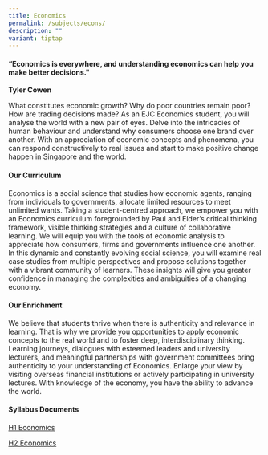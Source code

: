 ```yaml
---
title: Economics
permalink: /subjects/econs/
description: ""
variant: tiptap
---
```

<h4>“Economics is everywhere, and understanding economics can help you make better decisions."</h4>
<p><strong>Tyler Cowen</strong>
</p>
<p>What constitutes economic growth? Why do poor countries remain poor? How
are trading decisions made? As an EJC Economics student, you will analyse
the world with a new pair of eyes. Delve into the intricacies of human
behaviour and understand why consumers choose one brand over another. With
an appreciation of economic concepts and phenomena, you can respond constructively
to real issues and start to make positive change happen in Singapore and
the world.</p>
<h4><strong>Our Curriculum</strong></h4>
<p>Economics is a social science that studies how economic agents, ranging
from individuals to governments, allocate limited resources to meet unlimited
wants. Taking a student-centred approach, we empower you with an Economics
curriculum foregrounded by Paul and Elder’s critical thinking framework,
visible thinking strategies and a culture of collaborative learning. We
will equip you with the tools of economic analysis to appreciate how consumers,
firms and governments influence one another. In this dynamic and constantly
evolving social science, you will examine real case studies from multiple
perspectives and propose solutions together with a vibrant community of
learners. These insights will give you greater confidence in managing the
complexities and ambiguities of a changing economy.</p>
<h4><strong>Our Enrichment</strong></h4>
<p>We believe that students thrive when there is authenticity and relevance
in learning. That is why we provide you opportunities to apply economic
concepts to the real world and to foster deep, interdisciplinary thinking.
Learning journeys, dialogues with esteemed leaders and university lecturers,
and meaningful partnerships with government committees bring authenticity
to your understanding of Economics. Enlarge your view by visiting overseas
financial institutions or actively participating in university lectures.
With knowledge of the economy, you have the ability to advance the world.</p>
<h4><strong>Syllabus Documents</strong></h4>
<p><a href="https://www.seab.gov.sg/files/A%20Level%20Syllabus%20Sch%20Cddts/2026/8843_y26_sy.pdf" rel="noopener noreferrer nofollow" target="_blank">H1 Economics</a>
</p>
<p><a href="https://www.seab.gov.sg/files/A%20Level%20Syllabus%20Sch%20Cddts/2026/9570_y26_sy.pdf" rel="noopener noreferrer nofollow" target="_blank">H2 Economics</a>
</p>
<p></p>